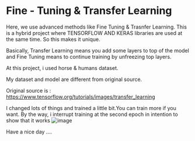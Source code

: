 # Fine - Tuning & Transfer Learning 

Here, we use advanced methods like Fine Tuning & Trasnfer Learning.
This is a hybrid project where TENSORFLOW AND KERAS libraries are used at the same time.
So this makes it unique.


Basically, Transfer Learning means you add some layers to top of the model and
Fine Tuning means to continue training by unfreezing top layers.

At this project, i used horse & humans dataset.

My dataset and model are different from original source.

Original source is : https://www.tensorflow.org/tutorials/images/transfer_learning

I changed lots of things and trained a little bit.You can train more if you want. 
By the way, i interrupt training at the second epoch in intention to show that it works
![image](https://user-images.githubusercontent.com/38746955/136469148-fbc0e2e5-995f-4b1e-baf0-c186cce72f6e.png)

Have a nice day .... 

